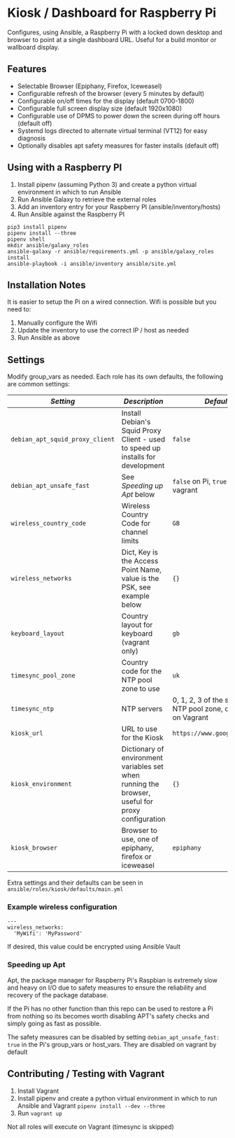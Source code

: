 # Kiosk / Dashboard for Raspberry Pi

Configures, using Ansible, a Raspberry Pi with a locked down desktop and browser to point at a single dashboard URL.
Useful for a build monitor or wallboard display.

## Features

* Selectable Browser (Epiphany, Firefox, Iceweasel)
* Configurable refresh of the browser (every 5 minutes by default)
* Configurable on/off times for the display (default 0700-1800)
* Configurable full screen display size (default 1920x1080)
* Configurable use of DPMS to power down the screen during off hours (default off)
* Systemd logs directed to alternate virtual terminal (VT12) for easy diagnosis
* Optionally disables apt safety measures for faster installs (default off)

## Using with a Raspberry PI

1. Install pipenv (assuming Python 3) and create a python virtual environment in which to run Ansible
2. Run Ansible Galaxy to retrieve the external roles
3. Add an inventory entry for your Raspberry PI (ansible/inventory/hosts)
4. Run Ansible against the Raspberry PI

```
pip3 install pipenv
pipenv install --three
pipenv shell
mkdir ansible/galaxy_roles
ansible-galaxy -r ansible/requirements.yml -p ansible/galaxy_roles install
ansible-playbook -i ansible/inventory ansible/site.yml
```

## Installation Notes

It is easier to setup the Pi on a wired connection.
Wifi is possible but you need to:
1. Manually configure the Wifi
2. Update the inventory to use the correct IP / host as needed
3. Run Ansible as above 

## Settings

Modify group\_vars as needed. Each role has its own defaults, the following are common settings:

| *Setting* | *Description* | *Default* |
|---------|-------------|---------|
| `debian_apt_squid_proxy_client` | Install Debian's Squid Proxy Client - used to speed up installs for development | `false` |
| `debian_apt_unsafe_fast` | See _Speeding up Apt_ below | `false` on Pi, `true` on vagrant |
| `wireless_country_code` | Wireless Country Code for channel limits | `GB` |
| `wireless_networks` | Dict, Key is the Access Point Name, value is the PSK, see example below | `{}` |
| `keyboard_layout` | Country layout for keyboard (vagrant only) | `gb` |
| `timesync_pool_zone` | Country code for the NTP pool zone to use | `uk` |
| `timesync_ntp` | NTP servers | 0, 1, 2, 3 of the specific NTP pool zone, disabled on Vagrant |
| `kiosk_url` | URL to use for the Kiosk | `https://www.google.co.uk/` |
| `kiosk_environment` | Dictionary of environment variables set when running the browser, useful for proxy configuration | `{}` |
| `kiosk_browser` | Browser to use, one of epiphany, firefox or iceweasel | `epiphany` |

Extra settings and their defaults can be seen in `ansible/roles/kiosk/defaults/main.yml`

### Example wireless configuration

```
---
wireless_networks:
  'MyWifi': 'MyPassword'
```

If desired, this value could be encrypted using Ansible Vault

### Speeding up Apt

Apt, the package manager for Raspberry Pi's Raspbian is extremely slow and heavy on I/O due to safety measures to ensure the reliability and recovery of the package database.

If the Pi has no other function than this repo can be used to restore a Pi from nothing so its becomes worth disabling APT's safety checks and simply going as fast
as possible.

The safety measures can be disabled by setting `debian_apt_unsafe_fast: true` in the Pi's group\_vars or host\_vars. They are disabled on vagrant by default
 

## Contributing / Testing with Vagrant

1. Install Vagrant
2. Install pipenv and create a python virtual environment in which to run Ansible and Vagrant `pipenv install --dev --three`
3. Run `vagrant up`

Not all roles will execute on Vagrant (timesync is skipped)
